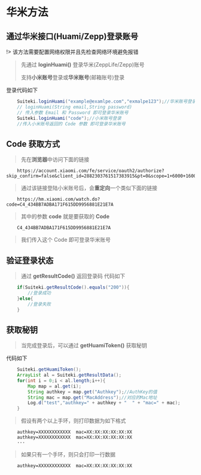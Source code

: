 # 华米方法

## 通过华米接口(Huami/Zepp)登录账号
!> 该方法需要配置网络权限并且先检查网络环境避免报错

> 先通过 **loginHuami()** 登录华米(ZeppLife/Zepp)账号
>
> 支持**小米账号**登录或**华米账号**(邮箱账号)登录

登录代码如下
``` java
    Suiteki.loginHuami("example@examlpe.com","exmalpe123");//华米账号登录
    // loginHuami(String email,String password)
    // 传入参数 Email 和 Password 即可登录华米账号
    Suiteki.loginHuami("code");//小米账号登录
    //传入小米账号返回的 Code 参数 即可登录华米账号
```
## Code 获取方式
> 先在**浏览器**中访问下面的链接
``` 
    https://account.xiaomi.com/fe/service/oauth2/authorize?skip_confirm=false&client_id=2882303761517383915&pt=0&scope=1+6000+16001+20000&redirect_uri=https%3A%2F%2Fhm.xiaomi.com%2Fwatch.do&_locale=zh_CN&response_type=code
```    
> 通过该链接登陆小米账号后，会**重定向**一个类似下面的链接
```
    https://hm.xiaomi.com/watch.do?code=C4_434BB7ADBA171F615DD9956881E21E7A
```
> 其中的参数 **code** 就是要获取的 **Code**
```
    C4_434BB7ADBA171F615DD9956881E21E7A
```
> 我们传入这个 Code 即可登录华米账号

## 验证登录状态
> 通过 **getResultCode()** 返回登录码
代码如下
``` java
    if(Suiteki.getResultCode().equals("200")){
        //登录成功
    }else{
        //登录失败 
    }
```

## 获取秘钥
> 当完成登录后，可以通过 **getHuamiToken()** 获取秘钥

代码如下
``` java
    Suiteki.getHuamiToken();
    ArrayList al = Suiteki.getResultData();
    for(int i = 0;i < al.length;i++){
        Map map = al.get(i);
        String authkey = map.get("Authkey");//AuthKey的值
        String mac = map.get("MacAddress");//对应的Mac地址
        Log.d("test","authkey=" + authkey + "  " + "mac=" + mac);
    }
```
> 假设有两个以上手环，则打印数据为如下格式

``` log
    authkey=XXXXXXXXXXXX  mac=XX:XX:XX:XX:XX:XX
    authkey=XXXXXXXXXXXX  mac=XX:XX:XX:XX:XX:XX
    ···
```

> 如果只有一个手环，则只会打印一行数据
``` log
    authkey=XXXXXXXXXXXX  mac=XX:XX:XX:XX:XX:XX
```